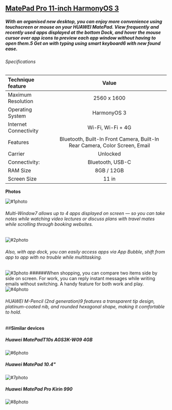 ## [MatePad Pro 11-inch HarmonyOS 3](https://www.ebay.com/itm/295136854247?var=593368862003&norover=1&mkevt=1&mkrid=21572-161791-658771-9&mkcid=2&itemid=593368862003_295136854247&targetid=294505072980&device=c&mktype=pla&googleloc=1001493&poi=&campaignid=18201639101&mkgroupid=139292973974&rlsatarget=pla-294505072980&abcId=&merchantid=119648210&gclid=Cj0KCQiAvqGcBhCJARIsAFQ5ke6UaBcHr7GZDIeRTL2r53yD7XOgJ1QspmnQmesdJwDAxAzkNaI4P14aAg7WEALw_wcB)


##### With an organised new desktop, you can enjoy more convenience using touchscreen or mouse on your HUAWEI MatePad. View frequently and recently used apps displayed at the bottom Dock, and hover the mouse cursor over app icons to preview each app window without having to open them.5 Get on with typing using smart keyboard6 with new found ease.


###### Specifications


|Technique feature|Value| 
|:----|:---------:|
|Maximum Resolution| 2560 x 1600|
|Operating System| HarmonyOS 3|
|Internet Connectivity| Wi-Fi, Wi-Fi + 4G|
|Features| Bluetooth, Built-In Front Camera, Built-In Rear Camera, Color Screen, Email|
|Carrier| Unlocked|
|Connectivity:| Bluetooth, USB-C|
|RAM Size| 8GB / 12GB|
|Screen Size| 11 in|



__Photos__

![#1photo](https://i.ebayimg.com/images/g/gwgAAOSwPUxi7OOx/s-l1600.jpg)
###### Multi-Window7 allows up to 4 apps displayed on screen — so you can take notes while watching video lectures or discuss plans with travel mates while scrolling through booking websites.
![#2photo](https://i.ebayimg.com/images/g/Bw0AAOSw33Vi7ONb/s-l1600.jpg)
###### Also, with app dock, you can easily access apps via App Bubble, shift from app to app with no trouble while multitasking.
![#3photo](https://i.ebayimg.com/images/g/ClsAAOSwHJdi7OOa/s-l1600.jpg)
######When shopping, you can compare two items side by side on screen. For work, you can reply instant messages while writing emails without switching. A handy feature for both work and play.
![#4photo](https://i.ebayimg.com/images/g/T6sAAOSwKpVi7OOv/s-l1600.jpg)
###### HUAWEI M-Pencil (2nd generation)9 features a transparent tip design, platinum-coated nib, and rounded hexagonal shape, making it comfortable to hold.


##__Similar devices__

##### Huawei MatePadT10s AGS3K-W09 4GB

![#6photo](https://img.5element.by/import/images/ut/goods/good_aa2fb8f7-62f8-11ec-bb94-0050560120e8/matepad-t-10s-ags3k-w09-4gb-128gb-planshet-huawei-7_600.jpg)

##### Huawei MatePad 10.4"
![#7photo](https://24shop.by/upload/iblock/c0a/c0a89722e6cc31890c7222394cbd52ee.jpeg)

##### Huawei MatePad Pro Kirin 990
![#8photo](https://i.ebayimg.com/images/g/tmYAAOSw4PBd811n/s-l1600.jpg)
